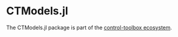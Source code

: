 # CTModels.jl

<!-- 
For instructions on how to customize this README.template.md and use the centralized workflow,
please see the user guide: https://github.com/orgs/control-toolbox/discussions/67
-->

The CTModels.jl package is part of the [control-toolbox ecosystem](https://github.com/control-toolbox).

<!-- INCLUDE_BADGES: Documentation, CI, Coverage, PackageEvaluation, Release, License, CodeStyle -->

<!-- INCLUDE_ABOUT -->

<!-- INCLUDE_INSTALL -->

<!-- INCLUDE_CONTRIBUTING -->
